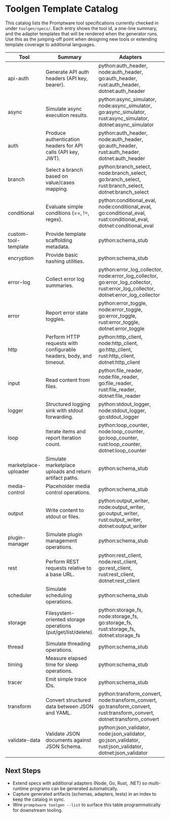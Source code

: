 # Toolgen Template Catalog

This catalog lists the Promptware tool specifications currently checked in under `toolgen/specs/`. Each entry shows the tool id, a one-line summary, and the adapter templates that will be rendered when the generator runs. Use this as the jumping-off point when designing new tools or extending template coverage to additional languages.

| Tool | Summary | Adapters |
| --- | --- | --- |
| api-auth | Generate API auth headers (API key, bearer). | python:auth_header, node:auth_header, go:auth_header, rust:auth_header, dotnet:auth_header |
| async | Simulate async execution results. | python:async_simulator, node:async_simulator, go:async_simulator, rust:async_simulator, dotnet:async_simulator |
| auth | Produce authentication headers for API calls (API key, JWT). | python:auth_header, node:auth_header, go:auth_header, rust:auth_header, dotnet:auth_header |
| branch | Select a branch based on value/cases mapping. | python:branch_select, node:branch_select, go:branch_select, rust:branch_select, dotnet:branch_select |
| conditional | Evaluate simple conditions (==, !=, regex). | python:conditional_eval, node:conditional_eval, go:conditional_eval, rust:conditional_eval, dotnet:conditional_eval |
| custom-tool-template | Provide template scaffolding metadata. | python:schema_stub |
| encryption | Provide basic hashing utilities. | python:schema_stub |
| error-log | Collect error log summaries. | python:error_log_collector, node:error_log_collector, go:error_log_collector, rust:error_log_collector, dotnet:error_log_collector |
| error | Report error state toggles. | python:error_toggle, node:error_toggle, go:error_toggle, rust:error_toggle, dotnet:error_toggle |
| http | Perform HTTP requests with configurable headers, body, and timeout. | python:http_client, node:http_client, go:http_client, rust:http_client, dotnet:http_client |
| input | Read content from files. | python:file_reader, node:file_reader, go:file_reader, rust:file_reader, dotnet:file_reader |
| logger | Structured logging sink with stdout forwarding. | python:stdout_logger, node:stdout_logger, go:stdout_logger |
| loop | Iterate items and report iteration count. | python:loop_counter, node:loop_counter, go:loop_counter, rust:loop_counter, dotnet:loop_counter |
| marketplace-uploader | Simulate marketplace uploads and return artifact paths. | python:schema_stub |
| media-control | Placeholder media control operations. | python:schema_stub |
| output | Write content to stdout or files. | python:output_writer, node:output_writer, go:output_writer, rust:output_writer, dotnet:output_writer |
| plugin-manager | Simulate plugin management operations. | python:schema_stub |
| rest | Perform REST requests relative to a base URL. | python:rest_client, node:rest_client, go:rest_client, rust:rest_client, dotnet:rest_client |
| scheduler | Simulate scheduling operations. | python:schema_stub |
| storage | Filesystem-oriented storage operations (put/get/list/delete). | python:storage_fs, node:storage_fs, go:storage_fs, rust:storage_fs, dotnet:storage_fs |
| thread | Simulate threading operations. | python:schema_stub |
| timing | Measure elapsed time for sleep operations. | python:schema_stub |
| tracer | Emit simple trace IDs. | python:schema_stub |
| transform | Convert structured data between JSON and YAML. | python:transform_convert, node:transform_convert, go:transform_convert, rust:transform_convert, dotnet:transform_convert |
| validate-data | Validate JSON documents against JSON Schema. | python:json_validator, node:json_validator, go:json_validator, rust:json_validator, dotnet:json_validator |

## Next Steps
- Extend specs with additional adapters (Node, Go, Rust, .NET) so multi-runtime programs can be generated automatically.
- Capture generated artifacts (schemas, adapters, tests) in an index to keep the catalog in sync.
- Wire `promptware toolgen --list` to surface this table programmatically for downstream tooling.
